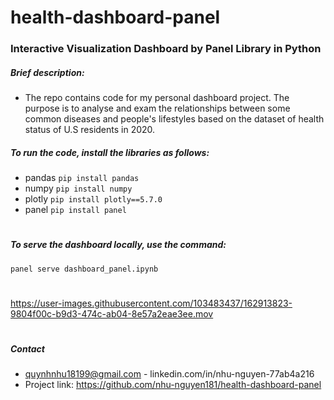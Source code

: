 # health-dashboard-panel
### Interactive Visualization Dashboard by Panel Library in Python


##### Brief description: 
- The repo contains code for my personal dashboard project. The purpose is to analyse and exam the relationships between some common diseases and people's lifestyles based on the dataset of health status of U.S residents in 2020. 

##### To run the code, install the libraries as follows: 
- pandas
`pip install pandas`
- numpy
`pip install numpy`
- plotly
`pip install plotly==5.7.0`
- panel
`pip install panel`
#


##### To serve the dashboard locally, use the command:
`panel serve dashboard_panel.ipynb`
# 

https://user-images.githubusercontent.com/103483437/162913823-9804f00c-b9d3-474c-ab04-8e57a2eae3ee.mov


# 
##### Contact
- quynhnhu18199@gmail.com - linkedin.com/in/nhu-nguyen-77ab4a216 
- Project link: https://github.com/nhu-nguyen181/health-dashboard-panel
